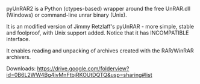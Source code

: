 pyUnRAR2 is a Python (ctypes-based) wrapper around the free UnRAR.dll (Windows) or command-line unrar binary (Unix).

It is an modified version of Jimmy Retzlaff's pyUnRAR - more simple,
stable and foolproof, with Unix support added.
Notice that it has INCOMPATIBLE interface.

It enables reading and unpacking of archives created with the RAR/WinRAR archivers.

Downloads:
https://drive.google.com/folderview?id=0B6L2WW4Bg4jvMnFtbjRKOUtDQTQ&usp=sharing#list

